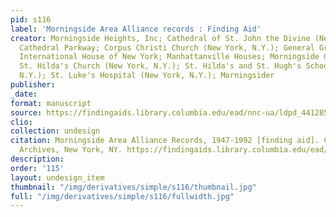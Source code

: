 ```yaml
---
pid: s116
label: 'Morningside Area Alliance records : Finding Aid'
creator: Morningside Heights, Inc; Cathedral of St. John the Divine (New York, N.Y.);
  Cathedral Parkway; Corpus Christi Church (New York, N.Y.); General Grant Houses;
  International House of New York; Manhattanville Houses; Morningside Gardens; Remedco;
  St. Hilda's Church (New York, N.Y.); St. Hilda's and St. Hugh's Schools (New York,
  N.Y.); St. Luke's Hospital (New York, N.Y.); Morningsider
publisher:
_date:
format: manuscript
source: https://findingaids.library.columbia.edu/ead/nnc-ua/ldpd_4412857
clio:
collection: undesign
citation: Morningside Area Alliance Records, 1947-1992 [finding aid]. Columbia University
  Archives, New York, NY. https://findingaids.library.columbia.edu/ead/nnc-ua/ldpd_4412857
description:
order: '115'
layout: undesign_item
thumbnail: "/img/derivatives/simple/s116/thumbnail.jpg"
full: "/img/derivatives/simple/s116/fullwidth.jpg"
---
```

